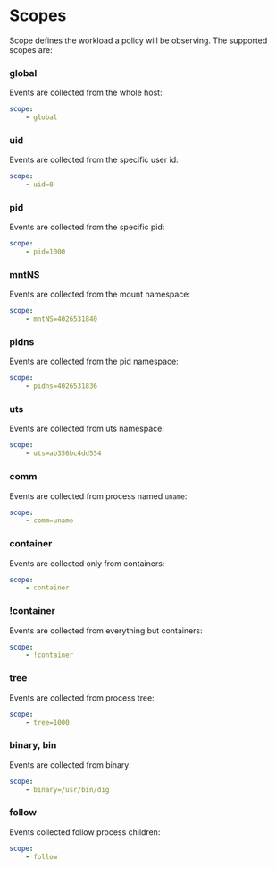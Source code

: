 # Scopes

Scope defines the workload a policy will be observing. The supported scopes are:

### global

Events are collected from the whole host:
```yaml
scope:
    - global
```

### uid

Events are collected from the specific user id:

```yaml
scope:
    - uid=0
```

### pid

Events are collected from the specific pid:

```yaml
scope:
    - pid=1000
```

### mntNS
Events are collected from the mount namespace:

```yaml
scope:
    - mntNS=4026531840
```

### pidns
Events are collected from the pid namespace:

```yaml
scope:
    - pidns=4026531836
```

### uts
Events are collected from uts namespace:

```yaml
scope:
    - uts=ab356bc4dd554
```

### comm

Events are collected from process named `uname`:

```yaml
scope:
    - comm=uname
```

### container
Events are collected only from containers:

```yaml
scope:
    - container
```

### !container
Events are collected from everything but containers:

```yaml
scope:
    - !container
```

### tree
Events are collected from process tree:

```yaml
scope:
    - tree=1000
```

### binary, bin
Events are collected from binary:

```yaml
scope:
    - binary=/usr/bin/dig
```

### follow

Events collected follow process children:

```yaml
scope:
    - follow
```